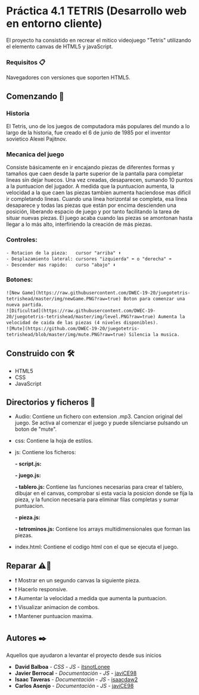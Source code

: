 # Práctica 4.1 TETRIS (Desarrollo web en entorno cliente)

El proyecto ha consistido en recrear el mitico videojuego "Tetris" utilizando el elemento canvas de HTML5 y javaScript.

### Requisitos 📋
Navegadores con versiones que soporten HTML5. 

## Comenzando 🚀

### Historia
El Tetris, uno de los juegos de computadora más populares del mundo a lo largo de la historia, 
fue creado el 6 de junio de 1985 por el inventor sovietico Alexei Pajitnov.
### Mecanica del juego
Consiste básicamente en ir encajando piezas de diferentes formas y tamaños que 
caen desde la parte superior de la pantalla para completar lineas sin dejar huecos. Una vez creadas, 
desaparecen, sumando 10 puntos a la puntuacion del jugador. A medida que la puntuacion aumenta, la 
velocidad a la que caen las piezas tambien aumenta haciendose mas dificil ir completando lineas.
Cuando una línea horizontal se completa, esa línea desaparece y todas las piezas que están por encima
descienden una posición, liberando espacio de juego y por tanto facilitando la tarea de situar nuevas 
piezas. El juego acaba cuando las piezas se amontonan hasta llegar a lo más alto, interfiriendo la 
creación de más piezas.
  
### Controles:
  
    - Rotacion de la pieza:   cursor "arriba" ⬆️ 
    - Desplazamiento lateral: cursores "izquierda" ⬅️ o "derecha" ➡️  
    - Descender mas rapido:   curso "abajo" ⬇️
      
### Botones:
    ![New Game](https://raw.githubusercontent.com/DWEC-19-20/juegotetris-tetrishead/master/img/newGame.PNG?raw=true) Boton para comenzar una nueva partida.
    ![Dificultad](https://raw.githubusercontent.com/DWEC-19-20/juegotetris-tetrishead/master/img/level.PNG?raw=true) Aumenta la velocidad de caida de las piezas (4 niveles disponibles).
    ![Mute](https://github.com/DWEC-19-20/juegotetris-tetrishead/blob/master/img/mute.PNG?raw=true) Silencia la musica.

## Construido con 🛠️
  - HTML5 
  - CSS
  - JavaScript
  
## Directorios y ficheros 📁

  * Audio: Contiene un fichero con extension .mp3. Cancion original del juego. 
           Se activa al comenzar el juego y puede silenciarse pulsando un boton de "mute".
	
  * css: Contiene la hoja de estilos.
		
  * js: Contiene los ficheros:
  
  	**- script.js:**
	
	**- juego.js:**

	**- tablero.js:** Contiene las funciones necesarias para crear el tablero, dibujar en el canvas, comprobar si esta vacia la 		posicion donde se fija la pieza, y la funcion necesaria para eliminar filas completas y sumar puntuacion.

	**- pieza.js:**

	**- tetrominos.js:** Contiene los arrays multidimensionales que forman las piezas.

  * index.html: Contiene el codigo html con el que se ejecuta el juego.

## Reparar ⚠️🔧

- ❗️ Mostrar en un segundo canvas la siguiente pieza.
- ❗️ Hacerlo responsive.
- ❗️ Aumentar la velocidad a medida que aumenta la puntuacion.
- ❗️ Visualizar animacion de combos.
- ❗️ Mantener puntuacion maxima.

  
## Autores ✒️

Aquellos que ayudaron a levantar el proyecto desde sus inicios

* **David Balboa** - *CSS* - *JS* - [itsnotLonee](https://github.com/itsnotLonee)
* **Javier Berrocal** - *Documentación* - *JS* - [javiCE98](https://github.com/javiCE98)
* **Isaac Taveras** - *Documentación* - *JS* - [isaacdaw2](https://github.com/isaacdaw2)
* **Carlos Asenjo** - *Documentación* - *JS* - [javiCE98](https://github.com/CarlosAsenjo)
